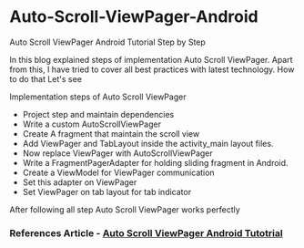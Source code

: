 # Auto-Scroll-ViewPager-Android
Auto Scroll ViewPager Android Tutorial Step by Step

In this blog explained steps of implementation Auto Scroll ViewPager. Apart from this, I have tried to cover all best practices with latest technology. How to do that Let's see

Implementation steps of Auto Scroll ViewPager 
- Project step and maintain dependencies
- Write a custom AutoScrollViewPager 
- Create A fragment that maintain the scroll view
- Add ViewPager and TabLayout inside the activity_main layout files.
- Now replace ViewPager with AutoScrollViewPager 
- Write a FragmentPagerAdapter for holding sliding fragment in Android.
- Create a ViewModel for ViewPager communication
- Set this adapter on ViewPager
- Set ViewPager on tab layout for tab indicator

After following all step Auto Scroll ViewPager works perfectly 

### References Article - [Auto Scroll ViewPager Android Tutotrial](https://androidwave.com/auto-scroll-viewpager-android/)
